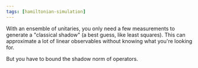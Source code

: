 ```yaml
---
tags: [hamiltonian-simulation]
---
```

With an ensemble of unitaries, you only need a few measurements to generate a "classical shadow" (a best guess, like least squares). This can approximate a lot of linear observables without knowing what you're looking for.

But you have to bound the shadow norm of operators.
